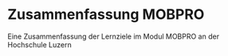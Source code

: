 # Zusammenfassung MOBPRO
Eine Zusammenfassung der Lernziele im Modul MOBPRO an der Hochschule Luzern
